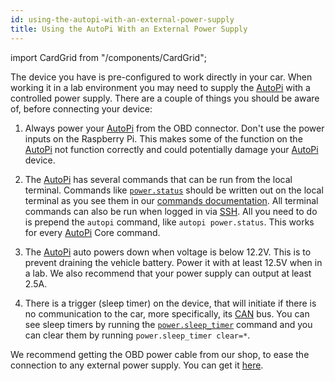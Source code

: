 ```yaml
---
id: using-the-autopi-with-an-external-power-supply
title: Using the AutoPi With an External Power Supply
---
```

import CardGrid from "/components/CardGrid";

The device you have is pre-configured to work directly in your car. When working it in a lab
environment you may need to supply the [AutoPi](https://www.autopi.io) with a controlled power supply. There are a couple of
things you should be aware of, before connecting your device:

1. Always power your [AutoPi](https://www.autopi.io) from the OBD connector. Don't use the power inputs on the Raspberry Pi.
  This makes some of the function on the [AutoPi](https://www.autopi.io) not function correctly and could potentially damage
  your [AutoPi](https://www.autopi.io) device.

2. The [AutoPi](https://www.autopi.io) has several commands that can be run from the local terminal. Commands like
[`power.status`](/core/commands/core-commands-power/#powerstatus) should be written out on the local terminal
as you see them in our [commands documentation](/core/commands/index.md). All terminal commands
can also be run when logged in via [SSH](/developer_guides/how_to_ssh_to_your_device.mdx). All you need to do
is prepend the `autopi` command, like `autopi power.status`. This works for every [AutoPi](https://www.autopi.io) Core
command.

3. The [AutoPi](https://www.autopi.io) auto powers down when voltage is below 12.2V. This is to prevent draining the vehicle
battery. Power it with at least 12.5V when in a lab. We also recommend that your power supply can output at least 2.5A.

4. There is a trigger (sleep timer) on the device, that will initiate if there is no communication
to the car, more specifically, its [CAN](https://www.autopi.io/hardware/autopi-canfd-pro) bus. You can see sleep timers by running the
[`power.sleep_timer`](/core/commands/core-commands-power/#powersleep_timer) command and you can clear them
by running `power.sleep_timer clear=*`.

We recommend getting the OBD power cable from our shop, to ease the connection to any external
power supply. You can get it [here](https://shop.autopi.io/en/products/obd-ii-power-cable-10/).
